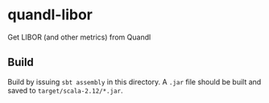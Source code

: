 # quandl-libor
Get LIBOR (and other metrics) from Quandl


## Build
Build by issuing `sbt assembly` in this directory. A `.jar` file should be built and saved to `target/scala-2.12/*.jar`.
